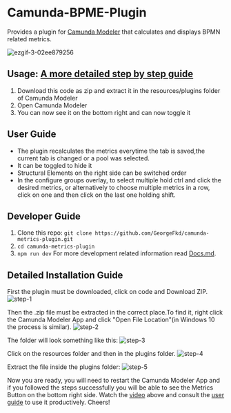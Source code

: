 # Camunda-BPME-Plugin
Provides a plugin for [Camunda Modeler](https://camunda.com/download/modeler/) that calculates and displays BPMN related metrics.

![ezgif-3-02ee879256](https://user-images.githubusercontent.com/69716466/226136467-89fd7d6c-9a44-4750-93f0-e8427c0d8f50.gif)


## Usage: [A more detailed step by step guide](#detailed-installation-guide)
1. Download this code as zip and extract it in the resources/plugins folder of Camunda Modeler
2. Open Camunda Modeler
3. You can now see it on the bottom right and can now toggle it

## User Guide
- The plugin recalculates the metrics everytime the tab is saved,the current tab is changed or a pool was selected.
- It can be toggled to hide it
- Structural Elements on the right side can be switched order
- In the configure groups overlay, to select multiple hold ctrl and click the desired metrics, or alternatively to choose multiple metrics in a row, click on one and then click on the last one holding shift.

## Developer Guide
1. Clone this repo: ```git clone https://github.com/GeorgeFkd/camunda-metrics-plugin.git```
2. ```cd camunda-metrics-plugin```
3. ```npm run dev```
For more development related information read [Docs.md](https://github.com/GeorgeFkd/camunda-metrics-plugin/blob/master/Docs.md).

## Detailed Installation Guide
First the plugin must be downloaded, click on code and Download ZIP.
![step-1](https://user-images.githubusercontent.com/69716466/227921707-326c6ea1-50f7-4f25-9946-8e375e271b0f.jpg)

Then the .zip file must be extracted in the correct place.To find it, right click the Camunda Modeler App and click "Open File Location"(in Windows 10 the process is similar).
![step-2](https://user-images.githubusercontent.com/69716466/227922787-59e973dc-4ab7-428e-be06-a9025c5297d5.jpg)

The folder will look something like this:
![step-3](https://user-images.githubusercontent.com/69716466/227923072-ea6d3fcc-bb2e-4792-a0c0-a826f535beb2.jpg)

Click on the resources folder and then in the plugins folder.
![step-4](https://user-images.githubusercontent.com/69716466/227923343-b196b6d8-c348-437d-871e-f3e91faaff5a.jpg)

Extract the file inside the plugins folder:
![step-5](https://user-images.githubusercontent.com/69716466/227923488-74d26617-6079-4177-9558-8ebc86391b32.jpg)

Now you are ready, you will need to restart the Camunda Modeler App and if you followed the steps successfully you will be able to see the Metrics Button on the bottom right side. Watch the [video](#camunda-bpme-plugin) above and consult the [user guide](#user-guide) to use it productively. Cheers!

